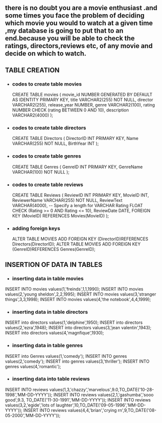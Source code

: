 ## there is no doubt you are a movie enthusiast .and some times you face the problem of deciding which movie you would to watch at a given time ,my database is going to put that to an end.because you will be able to check the ratings, directors,reviews etc, of any movie and decide on which to watch.

## TABLE CREATION

* ### codes to create table movies
  
  CREATE TABLE movies (
    movie_id NUMBER GENERATED BY DEFAULT AS IDENTITY PRIMARY KEY,
    title VARCHAR2(255) NOT NULL,
    director VARCHAR2(255),
    release_year NUMBER,
    genre VARCHAR2(100),
    rating NUMBER CHECK (rating BETWEEN 0 AND 10),
    description VARCHAR2(4000)
);

* ### codes to create table directors

  CREATE TABLE Directors (
    DirectorID INT PRIMARY KEY,
    Name VARCHAR(255) NOT NULL,
    BirthYear INT
);

* ### codes to create  table genres

  CREATE TABLE Genres (
    GenreID INT PRIMARY KEY,
    GenreName VARCHAR(100) NOT NULL
);

* ### codes to create  table reviews

  CREATE TABLE Reviews (
    ReviewID INT PRIMARY KEY,
    MovieID INT,
    ReviewerName VARCHAR(255) NOT NULL,
    ReviewText VARCHAR(4000),  -- Specify a length for VARCHAR
    Rating FLOAT CHECK (Rating >= 0 AND Rating <= 10),
    ReviewDate DATE,
    FOREIGN KEY (MovieID) REFERENCES Movies(MovieID)
);

* ### adding foreign keys

  ALTER TABLE MOVIES ADD FOREIGN KEY (DirectorID)REFERENCES Directors(DirectorID);
ALTER TABLE MOVIES ADD FOREIGN KEY (GenreID)REFERENCES Genres(GenreID);



## INSERTION OF DATA IN TABLES

* ### inserting data in table movies

INSERT INTO movies values(1,'freinds',1,1,1990);
INSERT INTO movies values(2,'young sheldon',2,2,1995);
INSERT INTO movies values(3,'stranger things',3,3,1998);
INSERT INTO movies values(4,'the notebook',4,4,1999);

* ### inserting data in table directors

INSERT into directors values(1,'delphine',1950);
INSERT into directors values(2,'ezra',1948);
INSERT into directors values(3,'jean valentin',1943);
INSERT into directors values(4,'magnfique',1930);

* ### inserting data in table genres

INSERT into Genres values(1,'comedy');
INSERT INTO genres values(2,'comedy');
INSERT into genres values(3,'thriller');
INSERT INTO genres values(4,'romantic');

* ### inserting data into table reviews

INSERT INTO reviews values(1,3,'chazzy','marvelous',9.0,TO_DATE('10-28-1998','MM-DD-YYYY'));
INSERT INTO reviews values(2,1,'gashumba','sooo good',9.3, TO_DATE('11-30-1991','MM-DD-YYYY')); 
INSERT INTO reviews values(3,2,'egide','lots of laughter',10,TO_DATE('09-05-1996','MM-DD-YYYY'));
INSERT INTO reviews values(4,4,'brian','crying rn',9,TO_DATE('08-05-2000','MM-DD-YYYY'));











  

